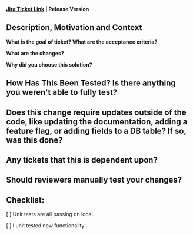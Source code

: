 **[Jira Ticket Link](#) | Release Version**

## Description, Motivation and Context

**What is the goal of ticket?  What are the acceptance criteria?**

**What are the changes?**

**Why did you choose this solution?**

## How Has This Been Tested?  Is there anything you weren't able to fully test?

## Does this change require updates outside of the code, like updating the documentation, adding a feature flag, or adding fields to a DB table? If so, was this done?

## Any tickets that this is dependent upon?

## Should reviewers manually test your changes?

## Checklist:
[ ] Unit tests are all passing on local.

[ ] I unit tested new functionality.
